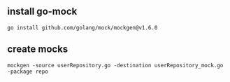 ## install go-mock
`go install github.com/golang/mock/mockgen@v1.6.0`

## create mocks
`mockgen -source userRepository.go -destination userRepository_mock.go -package repo`